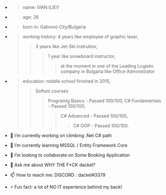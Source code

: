 - >name: IVAN ILIEV
- >age: 26
- >born in: Gabrovo City/Bulgaria
- >working history: 
  >4 years like employee of graphic laser,
  >>3 years like Jet-Ski instruktor,
  >>>1 year like snowboard instructor,
  >>>>at the moment in one of the Leading Logistic company in Bulgaria like Office Administrator
- >education: 
middle school finished in 2015,
   >>Softuni courses
   >>>Programig Basics - Passed 100/100,
   >>>C# Fundamentals - Passed 100/100,
   >>>>C# Advanced - Passed 100/100,
   >>>>>C# OOP - Passed 100/100.
 
- 🔭 I’m currently working on climbing .Net C# path
- 🌱 I’m currently learning MSSQL / Entity Framework Core
- 👯 I’m looking to collaborate on Some Booking Application
- 💬 Ask me about WHY THE F*CK dackel?
- 📫 How to reach me: DISCORD : dackel#3379
- ⚡ Fun fact: a lot of NO IT experience behind my back!
